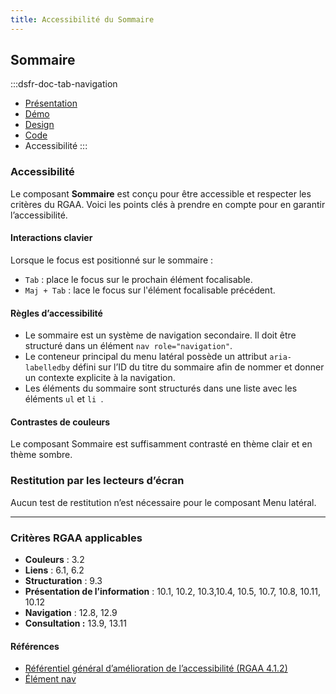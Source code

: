 ```yaml
---
title: Accessibilité du Sommaire
---
```


## Sommaire

:::dsfr-doc-tab-navigation
- [Présentation](../index.md)
- [Démo](../demo/index.md)
- [Design](../design/index.md)
- [Code](../code/index.md)
- Accessibilité
:::

### Accessibilité

Le composant **Sommaire** est conçu pour être accessible et respecter les critères du RGAA. Voici les points clés à prendre en compte pour en garantir l’accessibilité.

#### Interactions clavier

Lorsque le focus est positionné sur le sommaire&nbsp;:
- `Tab` : place le focus sur le prochain élément focalisable.
- `Maj + Tab` : lace le focus sur l'élément focalisable précédent.

#### Règles d’accessibilité

- Le sommaire est un système de navigation secondaire. Il doit être structuré dans un élément `nav role="navigation"`.
- Le conteneur principal du menu latéral possède un attribut `aria-labelledby` défini sur l’ID du titre du sommaire afin de nommer et donner un contexte explicite à la navigation.
- Les éléments du sommaire sont structurés dans une liste avec les éléments `ul` et `li `.


#### Contrastes de couleurs

Le composant Sommaire est suffisamment contrasté en thème clair et en thème sombre.


### Restitution par les lecteurs d’écran

Aucun test de restitution n’est nécessaire pour le composant Menu latéral.

---

### Critères RGAA applicables
- **Couleurs** : 3.2
- **Liens** : 6.1, 6.2
- **Structuration** : 9.3
- **Présentation de l’information** : 10.1, 10.2, 10.3,10.4, 10.5, 10.7, 10.8, 10.11, 10.12
- **Navigation** : 12.8, 12.9
- **Consultation&nbsp;:** 13.9, 13.11

#### Références

- [Référentiel général d’amélioration de l’accessibilité (RGAA 4.1.2)](https://accessibilite.numerique.gouv.fr/methode/criteres-et-tests/)
- [Élément nav](https://html.spec.whatwg.org/#the-nav-element)